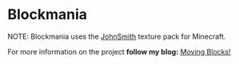 Blockmania
==========

NOTE: Blockmania uses the [JohnSmith](http://www.minecraftforum.net/topic/26727-johnsmith-texture-pack-v73-32x32-16x-with-customizer/) texture pack for Minecraft.

For more information on the project **follow my blog:** [Moving Blocks!](http://blog.movingblocks.net/)
